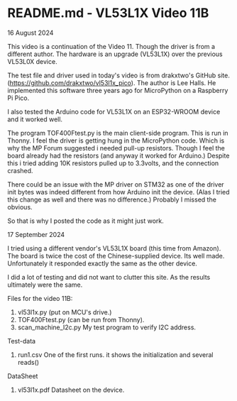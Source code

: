 # README.md - VL53L1X Video 11B

16 August 2024

This video is a continuation of the Video 11.  Though the driver is from a different author.  The hardware is an upgrade (VL53L1X) over the previous VL53L0X device.

The test file and driver used in today's video is from drakxtwo's GitHub site.  (https://github.com/drakxtwo/vl53l1x_pico).  The author is Lee Halls.  He implemented this software three years ago for MicroPython on a Raspberry Pi Pico.

I also tested the Arduino code for VL53L1X on an ESP32-WROOM device and it worked well.

The program TOF400Ftest.py is the main client-side program.  This is run in Thonny.  I feel the driver is getting hung in the MicroPython code.  Which is why the MP Forum suggested i needed pull-up resistors.  Though I feel the board already had the resistors (and anyway it worked for Arduino.) Despite this i tried adding 10K resistors pulled up to 3.3volts, and the connection crashed.

There could be an issue with the MP driver on STM32 as one of the driver init bytes was indeed different from how Arduino init the device. (Alas I tried this change as well and there was no difference.)  Probably I missed the obvious.

So that is why I posted the code as it might just work.

17 September 2024

I tried using a different vendor's VL53L1X board (this time from Amazon).
The board is twice the cost of the Chinese-supplied device.  Its well made.
Unfortunately it responded exactly the same as the other device.

I did a lot of testing and did not want to clutter this site.  As the results ultimately were the same.


Files for the video 11B:
1. vl53l1x.py                                   (put on MCU's drive.)
2. TOF400Ftest.py                               (can be run from Thonny).
3. scan_machine_I2c.py                          My test program to verify I2C address.


Test-data
1. run1.csv                                     One of the first runs.  it shows the initialization and several reads()

DataSheet
1. vl53l1x.pdf                                  Datasheet on the device.

